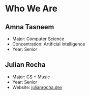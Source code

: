 # Who We Are

## Amna Tasneem

- Major: Computer Science
- Concentration: Artificial Intelligence
- Year: Senior

## Julian Rocha

- Major: CS + Music
- Year: Senior
- Website: [julianrocha.dev](https://julianrocha.dev)

